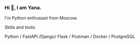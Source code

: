 ### Hi  👋, I am Yana.

I'm Python enthusiast from Moscow.


Skills and tools:  

Python / FastAPI /Django/ Flask / Postman / Docker / PostgreSQL
